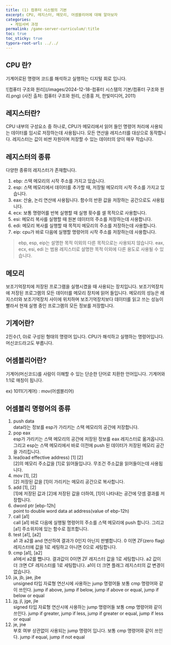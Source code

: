 ```yaml
---
title: (1) 컴퓨터 시스템의 기본
excerpt: CPU, 레지스터, 메모리, 어셈블리어에 대해 알아보자
categories: 
  - 게임서버 과정
permalink: /game-server-curriculum/:title
toc: true
toc_sticky: true
typora-root-url: ../../
---
```




## CPU 란?

기계어로된 명령어 코드를 해석하고 실행하는 디지털 회로 입니다.

![컴퓨터 구조와 원리](/images/2024-12-18-컴퓨터 시스템의 기본/컴퓨터 구조와 원리.png)
(사진 출처: 컴퓨터 구조와 원리, 신종홍 저, 한빛미디어, 2011)



## 레지스터란?

CPU 내부의 구성요소 중 하나로, CPU가 메모리에서 읽어 들인 명령어 처리에 사용되는 데이터를 임시로 저장하는데 사용됩니다. 모든 연산을 레지스터를 대상으로 동작합니다. 레지스터는 값이 비싼 자원이며 저장할 수 있는 데이터의 양이 매우 작습니다.



## 레지스터의 종류

다양한 종류의 레지스터가 존재합니다.

1. ebp: 스택 메모리의 시작 주소를 가지고 있습니다.
2. esp: 스택 메모리에서 데이터를 추가할 때, 저장될 메모리의 시작 주소를 가지고 있습니다.
3. eax: 산술, 논리 연산에 사용됩니다. 함수의 반환 값을 저장하는 공간으로도 사용됩니다.
4. ecx: 보통 명령어를 반복 실행할 때 실행 횟수를 셀 목적으로 사용합니다.
5. esi: 메모리 복사를 실행할 때 원본 데이터의 주소를 저장하는데 사용합니다.
6. edi: 메모리 복사를 실행할 때 목적지 메모리의 주소를 저장하는데 사용합니다.
7. eip: cpu가 바로 다음에 실행할 명령어의 시작 주소를 저장하는데 사용합니다.

> ebp, esp, eip는 설명한 목적 이외의 다른 목적으로는 사용되지 않습니다.
> eax, ecx, esi, edi 는 범용 레지스터로 설명한 목적 이외에 다른 용도로 사용될 수 있습니다.



## 메모리

보조기억장치에 저장된 프로그램을 실행시켰을 때 사용되는 장치입니다. 보조기억장치에 저장된 프로그램의 모든 데이터를 메모리 장치에 읽어 들입니다. 메모리의 성능은 레지스터와 보조기억장치 사이에 위치하며 보조기억장치보다 데이터를 읽고 쓰는 성능이 빨라서 현재 실행 중인 프로그램의 모든 정보를 저장합니다.



## 기계어란?

2진수(1, 0)로 구성된 형태의 명령어 입니다. CPU가 해석하고 실행하는 명령어입니다.
머신코드라고도 부릅니다.



## 어셈블리어란?

기계어(머신코드)를 사람이 이해할 수 있는 단순한 단어로 치환한 언어입니다.
기계어와 1:1로 매칭이 됩니다.

ex) 1011(기계어) : mov(어셈블리어)



## 어셈블리 명령어의 종류

1. push data  
   data라는 정보를 esp가 가리키는 스택 메모리의 공간에 저장합니다.
2. pop eax  
   esp가 가리키는 스택 메모리의 공간에 저장된 정보를 eax 레지스터로 옮겨옵니다.
   그리고 esp는 스택 메모리에서 바로 이전에 push 된 데이터가 저장된 메모리 공간을 가리킵니다.
3. lea(load effective address) [1] [2]  
   [2]의 메모리 주소값을 [1]로 읽어들입니다. 무조건 주소값을 읽어들이는데 사용됩니다.
4. mov [1], [2]  
   [2] 저장된 값을 [1]이 가리키는 메모리 공간으로 복사합니다.
6. add [1], [2]  
   [1]에 저장된 값과 [2]에 저장된 값을 더하여, [1]이 나타내는 공간에 덧셈 결과를 저장합니다.
7. dword ptr [ebp-12h]  
   point to double word data at address(value of ebp-12h)
8. call [a1]  
   call [a1] 바로 다음에 실행될 명령어의 주소를 스택 메모리에 push 합니다. 그리고 [a1] 주소위치에 있는 함수로 점프합니다.
9. test [a1], [a2]  
   a1 과 a2를 and 연산하여 결과가 0인지 아닌지 판별합니다. 0 이면 ZF(zero flag) 레지스터에 값을 1로 세팅하고 아니면 0으로 세팅합니다.
10. cmp [a1], [a2]  
      a1에서 a2를 뺍니다. 결과값이 0이면 ZF 레지스터 값을 1로 세팅합니다. a2 값이 더 크면 CF 레지스터를 1로 세팅합니다. a1이 더 크면 플래그 레지스터의 값 변경이 없습니다.
11. ja, jb, jae, jbe  
    unsigned 타입 자료형 연산시에 사용하는 jump 명령어들
    보통 cmp 명령어와 같이 쓰인다.
    jump if above, jump if below, jump if above or equal, jump if below or equal 
12. jg, jl, jge, jle  
    signed 타입 자료형 연산시에 사용하는 jump 명령어들
    보통 cmp 명령어와 같이 쓰인다.
    jump if greater, jump if less, jump if greater or equal, jump if less or equal
13. je, jne  
    부호 여부 상관없이 사용되는 jump 명령어 입니다.
    보통 cmp 명령어와 같이 쓰인다.
    jump if equal, jump if not equal
